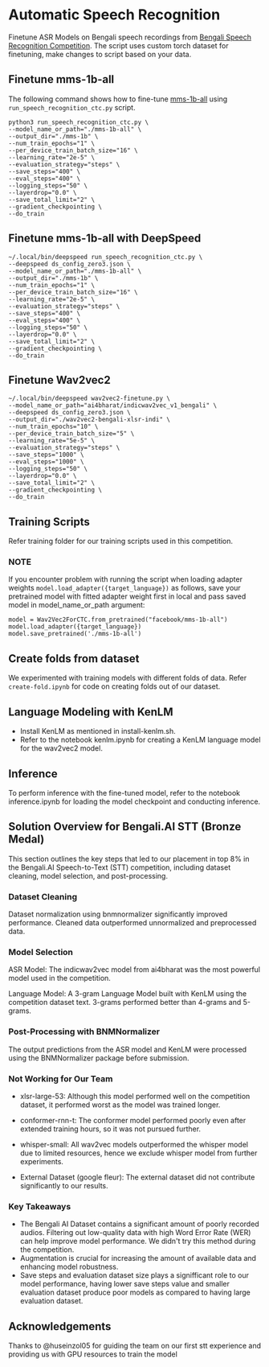 # Automatic Speech Recognition

Finetune ASR Models on Bengali speech recordings from [Bengali Speech Recognition Competition](https://www.kaggle.com/competitions/bengaliai-speech/data). The script uses custom torch dataset for finetuning, make changes to script based on your data.

## Finetune mms-1b-all
The following command shows how to fine-tune [mms-1b-all](https://huggingface.co/facebook/mms-1b-all) using `run_speech_recognition_ctc.py` script.

```
python3 run_speech_recognition_ctc.py \
--model_name_or_path="./mms-1b-all" \
--output_dir="./mms-1b" \
--num_train_epochs="1" \
--per_device_train_batch_size="16" \
--learning_rate="2e-5" \
--evaluation_strategy="steps" \
--save_steps="400" \
--eval_steps="400" \
--logging_steps="50" \
--layerdrop="0.0" \
--save_total_limit="2" \
--gradient_checkpointing \
--do_train

```

## Finetune mms-1b-all with DeepSpeed

```
~/.local/bin/deepspeed run_speech_recognition_ctc.py \
--deepspeed ds_config_zero3.json \
--model_name_or_path="./mms-1b-all" \
--output_dir="./mms-1b" \
--num_train_epochs="1" \
--per_device_train_batch_size="16" \
--learning_rate="2e-5" \
--evaluation_strategy="steps" \
--save_steps="400" \
--eval_steps="400" \
--logging_steps="50" \
--layerdrop="0.0" \
--save_total_limit="2" \
--gradient_checkpointing \
--do_train 
```

## Finetune Wav2vec2

```
~/.local/bin/deepspeed wav2vec2-finetune.py \
--model_name_or_path="ai4bharat/indicwav2vec_v1_bengali" \
--deepspeed ds_config_zero3.json \
--output_dir="./wav2vec2-bengali-xlsr-indi" \
--num_train_epochs="10" \
--per_device_train_batch_size="5" \
--learning_rate="5e-5" \
--evaluation_strategy="steps" \
--save_steps="1000" \
--eval_steps="1000" \
--logging_steps="50" \
--layerdrop="0.0" \
--save_total_limit="2" \
--gradient_checkpointing \
--do_train
```

## Training Scripts
Refer training folder for our training scripts used in this competition.

### NOTE

If you encounter problem with running the script when loading adapter weights `model.load_adapter({target_language})` as follows, save your pretrained model with fitted adapter weight first in local and pass saved model in model_name_or_path argument:

```
model = Wav2Vec2ForCTC.from_pretrained("facebook/mms-1b-all")
model.load_adapter({target_language})
model.save_pretrained('./mms-1b-all')

```

## Create folds from dataset
We experimented with training models with different folds of data. Refer `create-fold.ipynb` for code on creating folds out of our dataset.


## Language Modeling with KenLM
- Install KenLM as mentioned in install-kenlm.sh.
- Refer to the notebook kenlm.ipynb for creating a KenLM language model for the wav2vec2 model.

## Inference
To perform inference with the fine-tuned model, refer to the notebook inference.ipynb for loading the model checkpoint and conducting inference.

## Solution Overview for Bengali.AI STT (Bronze Medal)
This section outlines the key steps that led to our placement in top 8% in the Bengali.AI Speech-to-Text (STT) competition, including dataset cleaning, model selection, and post-processing.

### Dataset Cleaning
Dataset normalization using bnmnormalizer significantly improved performance. Cleaned data  outperformed unnormalized and preprocessed data.

### Model Selection
ASR Model: The indicwav2vec model from ai4bharat was the most powerful model used in the competition.

Language Model: A 3-gram Language Model built with KenLM using the competition dataset text. 3-grams performed better than 4-grams and 5-grams.

### Post-Processing with BNMNormalizer
The output predictions from the ASR model and KenLM were processed using the BNMNormalizer package before submission.

### Not Working for Our Team

- xlsr-large-53: Although this model performed well on the competition dataset, it performed worst as the model was trained longer.

- conformer-rnn-t: The conformer model performed poorly even after extended training hours, so it was not pursued further.

- whisper-small: All wav2vec models outperformed the whisper model due to limited resources, hence we exclude whisper model from further experiments.

- External Dataset (google fleur): The external dataset did not contribute significantly to our results.

### Key Takeaways

- The Bengali AI Dataset contains a significant amount of poorly recorded audios. Filtering out low-quality data with high Word Error Rate (WER) can help improve model performance. We didn't try this method during the competition.
- Augmentation is crucial for increasing the amount of available data and enhancing model robustness.
- Save steps and evaluation dataset size plays a signifficant role to our model performance, having lower save steps value and smaller evaluation dataset produce poor models as compared to having large evaluation dataset.

## Acknowledgements
Thanks to @huseinzol05 for guiding the team on our first stt experience and providing us with GPU resources to train the model
